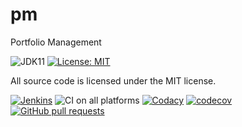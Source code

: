 # pm
Portfolio Management

![JDK11](https://img.shields.io/badge/jdk-11-green.svg?label=min.%20JDK)
[![License: MIT](https://img.shields.io/badge/license-MIT-yellow.svg)](https://opensource.org/licenses/MIT)

All source code is licensed under the MIT license. 

[![Jenkins](https://ci.jenkins.io/job/Plugins/job/analysis-model/job/master/badge/icon)](https://ci.jenkins.io/job/Plugins/job/analysis-model/job/master/)
![CI on all platforms](https://github.com/jenkinsci/analysis-model/workflows/CI%20on%20all%20platforms/badge.svg)
[![Codacy](https://api.codacy.com/project/badge/Grade/1b96405c72db49eeb0d67486f77f8f75)](https://app.codacy.com/app/uhafner/analysis-model?utm_source=github.com&utm_medium=referral&utm_content=jenkinsci/analysis-model&utm_campaign=Badge_Grade_Dashboard)
[![codecov](https://codecov.io/gh/jenkinsci/analysis-model/branch/master/graph/badge.svg)](https://codecov.io/gh/jenkinsci/analysis-model)
[![GitHub pull requests](https://img.shields.io/github/issues-pr/simonsymhoven/pm.svg)](https://github.com/simonsymhoven/pm/pulls)
